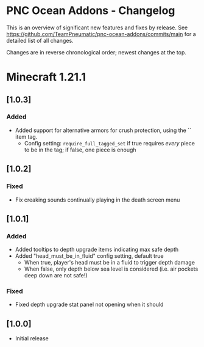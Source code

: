 # PNC Ocean Addons - Changelog

This is an overview of significant new features and fixes by release.  See https://github.com/TeamPneumatic/pnc-ocean-addons/commits/main for a detailed list of all changes.

Changes are in reverse chronological order; newest changes at the top.

# Minecraft 1.21.1

## [1.0.3]

### Added
* Added support for alternative armors for crush protection, using the `` item tag.
  * Config setting: `require_full_tagged_set` if true requires _every_ piece to be in the tag; if false, one piece is enough

## [1.0.2]

### Fixed
* Fix creaking sounds continually playing in the death screen menu

## [1.0.1]

### Added
* Added tooltips to depth upgrade items indicating max safe depth
* Added "head_must_be_in_fluid" config setting, default true
  * When true, player's head must be in a fluid to trigger depth damage
  * When false, only depth below sea level is considered (i.e. air pockets deep down are not safe!)

### Fixed
* Fixed depth upgrade stat panel not opening when it should

## [1.0.0]

* Initial release
